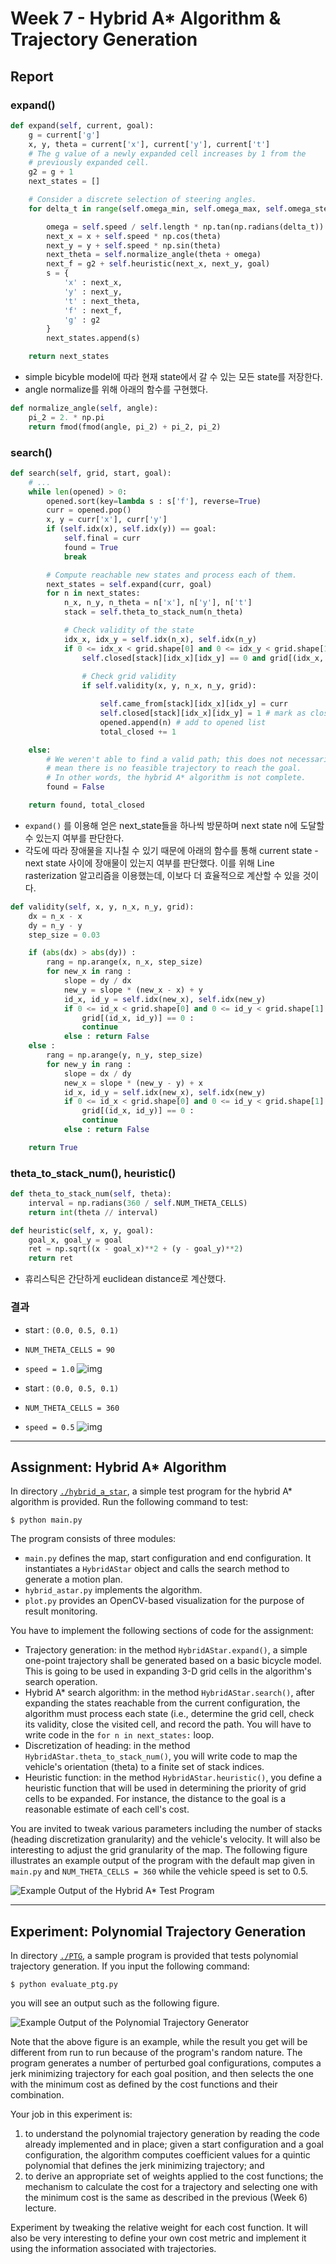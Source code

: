 # Week 7 - Hybrid A* Algorithm & Trajectory Generation

## Report
### expand()

```python
def expand(self, current, goal):
    g = current['g']
    x, y, theta = current['x'], current['y'], current['t']
    # The g value of a newly expanded cell increases by 1 from the
    # previously expanded cell.
    g2 = g + 1
    next_states = []

    # Consider a discrete selection of steering angles.
    for delta_t in range(self.omega_min, self.omega_max, self.omega_step):

        omega = self.speed / self.length * np.tan(np.radians(delta_t))
        next_x = x + self.speed * np.cos(theta)
        next_y = y + self.speed * np.sin(theta)
        next_theta = self.normalize_angle(theta + omega)
        next_f = g2 + self.heuristic(next_x, next_y, goal)
        s = {
            'x' : next_x,
            'y' : next_y,
            't' : next_theta,
            'f' : next_f, 
            'g' : g2
        }
        next_states.append(s)

    return next_states
```
- simple bicyble model에 따라 현재 state에서 갈 수 있는 모든 state를 저장한다.
- angle normalize를 위해 아래의 함수를 구현했다. 
```python
def normalize_angle(self, angle):
    pi_2 = 2. * np.pi
    return fmod(fmod(angle, pi_2) + pi_2, pi_2) 
```

### search()
```python
def search(self, grid, start, goal):
    # ... 
    while len(opened) > 0:
        opened.sort(key=lambda s : s['f'], reverse=True)
        curr = opened.pop()
        x, y = curr['x'], curr['y']
        if (self.idx(x), self.idx(y)) == goal:
            self.final = curr
            found = True
            break

        # Compute reachable new states and process each of them.
        next_states = self.expand(curr, goal)
        for n in next_states:
            n_x, n_y, n_theta = n['x'], n['y'], n['t']
            stack = self.theta_to_stack_num(n_theta)

            # Check validity of the state
            idx_x, idx_y = self.idx(n_x), self.idx(n_y)
            if 0 <= idx_x < grid.shape[0] and 0 <= idx_y < grid.shape[1] and \
                self.closed[stack][idx_x][idx_y] == 0 and grid[(idx_x, idx_y)] == 0: 
                
                # Check grid validity 
                if self.validity(x, y, n_x, n_y, grid):

                    self.came_from[stack][idx_x][idx_y] = curr
                    self.closed[stack][idx_x][idx_y] = 1 # mark as closed
                    opened.append(n) # add to opened list
                    total_closed += 1

    else:
        # We weren't able to find a valid path; this does not necessarily
        # mean there is no feasible trajectory to reach the goal.
        # In other words, the hybrid A* algorithm is not complete.
        found = False

    return found, total_closed
```
- `expand()` 를 이용해 얻은 next_state들을 하나씩 방문하며 next state n에 도달할 수 있는지 여부를 판단한다. 
- 각도에 따라 장애물을 지나칠 수 있기 때문에 아래의 함수를 통해 current state - next state 사이에 장애물이 있는지 여부를 판단했다. 이를 위해 Line rasterization 알고리즘을 이용했는데, 이보다 더 효율적으로 계산할 수 있을 것이다.
```python
def validity(self, x, y, n_x, n_y, grid): 
    dx = n_x - x
    dy = n_y - y
    step_size = 0.03

    if (abs(dx) > abs(dy)) : 
        rang = np.arange(x, n_x, step_size)
        for new_x in rang : 
            slope = dy / dx
            new_y = slope * (new_x - x) + y
            id_x, id_y = self.idx(new_x), self.idx(new_y)
            if 0 <= id_x < grid.shape[0] and 0 <= id_y < grid.shape[1] and \
                grid[(id_x, id_y)] == 0 : 
                continue 
            else : return False
    else : 
        rang = np.arange(y, n_y, step_size)
        for new_y in rang : 
            slope = dx / dy
            new_x = slope * (new_y - y) + x
            id_x, id_y = self.idx(new_x), self.idx(new_y)
            if 0 <= id_x < grid.shape[0] and 0 <= id_y < grid.shape[1] and \
                grid[(id_x, id_y)] == 0 : 
                continue 
            else : return False

    return True
```

### theta_to_stack_num(), heuristic()
```python
def theta_to_stack_num(self, theta):
    interval = np.radians(360 / self.NUM_THETA_CELLS)
    return int(theta // interval)

def heuristic(self, x, y, goal):
    goal_x, goal_y = goal
    ret = np.sqrt((x - goal_x)**2 + (y - goal_y)**2)
    return ret
```
- 휴리스틱은 간단하게 euclidean distance로 계산했다.

### 결과
- start : `(0.0, 0.5, 0.1)`
- `NUM_THETA_CELLS = 90`
- `speed = 1.0`
![img](./hybrid_a_star/01.png)

- start : `(0.0, 0.5, 0.1)`
- `NUM_THETA_CELLS = 360`
- `speed = 0.5`
![img](./hybrid_a_star/02.png)

---

[//]: # (Image References)
[has-example]: ./hybrid_a_star/has_example.png
[ptg-example]: ./PTG/ptg_example.png

## Assignment: Hybrid A* Algorithm

In directory [`./hybrid_a_star`](./hybrid_a_star), a simple test program for the hybrid A* algorithm is provided. Run the following command to test:

```
$ python main.py
```

The program consists of three modules:

* `main.py` defines the map, start configuration and end configuration. It instantiates a `HybridAStar` object and calls the search method to generate a motion plan.
* `hybrid_astar.py` implements the algorithm.
* `plot.py` provides an OpenCV-based visualization for the purpose of result monitoring.

You have to implement the following sections of code for the assignment:

* Trajectory generation: in the method `HybridAStar.expand()`, a simple one-point trajectory shall be generated based on a basic bicycle model. This is going to be used in expanding 3-D grid cells in the algorithm's search operation.
* Hybrid A* search algorithm: in the method `HybridAStar.search()`, after expanding the states reachable from the current configuration, the algorithm must process each state (i.e., determine the grid cell, check its validity, close the visited cell, and record the path. You will have to write code in the `for n in next_states:` loop.
* Discretization of heading: in the method `HybridAStar.theta_to_stack_num()`, you will write code to map the vehicle's orientation (theta) to a finite set of stack indices.
* Heuristic function: in the method `HybridAStar.heuristic()`, you define a heuristic function that will be used in determining the priority of grid cells to be expanded. For instance, the distance to the goal is a reasonable estimate of each cell's cost.

You are invited to tweak various parameters including the number of stacks (heading discretization granularity) and the vehicle's velocity. It will also be interesting to adjust the grid granularity of the map. The following figure illustrates an example output of the program with the default map given in `main.py` and `NUM_THETA_CELLS = 360` while the vehicle speed is set to 0.5.

![Example Output of the Hybrid A* Test Program][has-example]

---

## Experiment: Polynomial Trajectory Generation

In directory [`./PTG`](./PTG), a sample program is provided that tests polynomial trajectory generation. If you input the following command:

```
$ python evaluate_ptg.py
```

you will see an output such as the following figure.

![Example Output of the Polynomial Trajectory Generator][ptg-example]

Note that the above figure is an example, while the result you get will be different from run to run because of the program's random nature. The program generates a number of perturbed goal configurations, computes a jerk minimizing trajectory for each goal position, and then selects the one with the minimum cost as defined by the cost functions and their combination.

Your job in this experiment is:

1. to understand the polynomial trajectory generation by reading the code already implemented and in place; given a start configuration and a goal configuration, the algorithm computes coefficient values for a quintic polynomial that defines the jerk minimizing trajectory; and
2. to derive an appropriate set of weights applied to the cost functions; the mechanism to calculate the cost for a trajectory and selecting one with the minimum cost is the same as described in the previous (Week 6) lecture.

Experiment by tweaking the relative weight for each cost function. It will also be very interesting to define your own cost metric and implement it using the information associated with trajectories.
